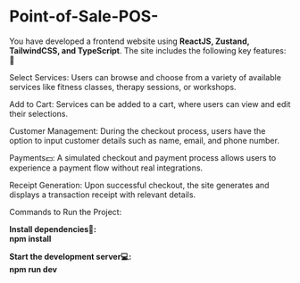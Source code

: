 # Point-of-Sale-POS-
You have developed a frontend website using **ReactJS, Zustand, TailwindCSS, and TypeScript**. The site includes the following key features:🚀





Select Services: Users can browse and choose from a variety of available services like fitness classes, therapy sessions, or workshops.
<br/>



Add to Cart: Services can be added to a cart, where users can view and edit their selections.
<br/>




Customer Management: During the checkout process, users have the option to input customer details such as name, email, and phone number.
<br/>



Payments💵: A simulated checkout and payment process allows users to experience a payment flow without real integrations.
<br/>



Receipt Generation: Upon successful checkout, the site generates and displays a transaction receipt with relevant details.
<br/>



Commands to Run the Project:
<br/>



**Install dependencies🎉:**
<br/>
**npm install**
<br/>




**Start the development server💻:**
<br/>
**npm run dev**
